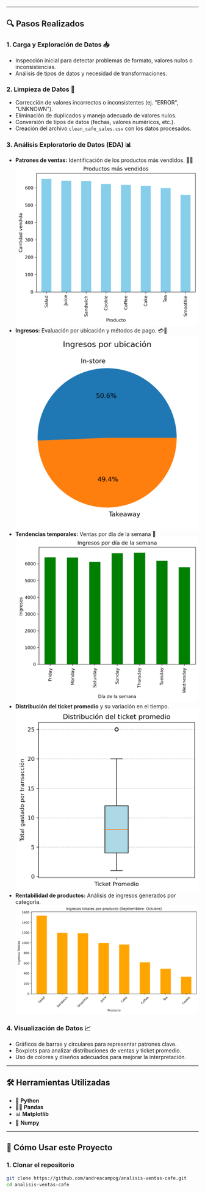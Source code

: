 
---

## 🔍 Pasos Realizados

### 1. Carga y Exploración de Datos 📥
   - Inspección inicial para detectar problemas de formato, valores nulos o inconsistencias.  
   - Análisis de tipos de datos y necesidad de transformaciones.

### 2. Limpieza de Datos 🧹
   - Corrección de valores incorrectos o inconsistentes (ej. "ERROR", "UNKNOWN").
   - Eliminación de duplicados y manejo adecuado de valores nulos.
   - Conversión de tipos de datos (fechas, valores numéricos, etc.).
   - Creación del archivo `clean_cafe_sales.csv` con los datos procesados.

### 3. Análisis Exploratorio de Datos (EDA) 📊
   - **Patrones de ventas:** Identificación de los productos más vendidos. 🍰🥤  
     ![Productos más vendidos](imagenes/productos_mas_vendidos.png)
   - **Ingresos:** Evaluación por ubicación y métodos de pago. 💳💸  
     ![Ingresos por ubicación](imagenes/ingresos_por_ubicacion.png)
   - **Tendencias temporales:** Ventas por día de la semana 📅  
     ![Ventas por día](imagenes/dias_mas_rentables.png)
   - **Distribución del ticket promedio** y su variación en el tiempo.  
     ![Ticket promedio](imagenes/distribucion_ticket_promedio.png)
   - **Rentabilidad de productos:** Análisis de ingresos generados por categoría.  
     ![Ingresos por producto](imagenes/ingresos_totales_peores_meses.png)

### 4. Visualización de Datos 📈
   - Gráficos de barras y circulares para representar patrones clave.
   - Boxplots para analizar distribuciones de ventas y ticket promedio.
   - Uso de colores y diseños adecuados para mejorar la interpretación.

---

## 🛠️ Herramientas Utilizadas
- 🐍 **Python**
- 🧑‍💻 **Pandas**
- 📊 **Matplotlib**
- 🔢 **Numpy**

---

## 📌 Cómo Usar este Proyecto

### 1. Clonar el repositorio  
```bash
git clone https://github.com/andreacampog/analisis-ventas-cafe.git
cd analisis-ventas-cafe
